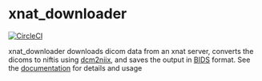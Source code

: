 # xnat_downloader
[![CircleCI](https://circleci.com/gh/HBClab/xnat_downloader.svg?style=svg)](https://circleci.com/gh/HBClab/xnat_downloader)

xnat_downloader downloads dicom data from an xnat server, converts the dicoms to niftis using [dcm2niix](https://github.com/rordenlab/dcm2niix), and saves the output in [BIDS](http://bids.neuroimaging.io/) format. See the [documentation](http://xnat-downloader.readthedocs.io/en/latest/) for details and usage
